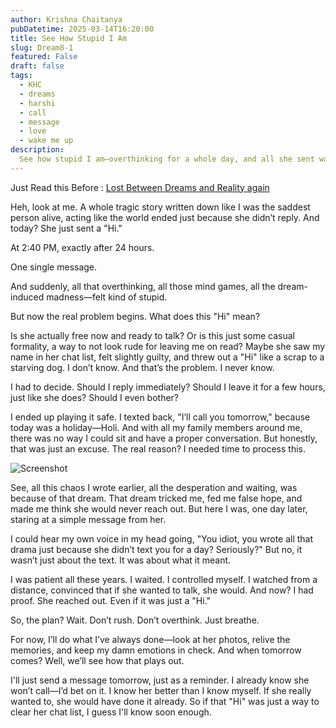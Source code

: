 ```yaml
---
author: Krishna Chaitanya
pubDatetime: 2025-03-14T16:20:00
title: See How Stupid I Am
slug: Dream8-1
featured: False
draft: false
tags:
  - KHC
  - dreams
  - harshi
  - call
  - message
  - love
  - wake me up
description:
  See how stupid I am—overthinking for a whole day, and all she sent was a “Hi.”
---
```

Just Read this Before : [Lost Between Dreams and Reality again](../Dream8/)

Heh, look at me. A whole tragic story written down like I was the saddest person alive, acting like the world ended just because she didn’t reply. And today? She just sent a "Hi."

At 2:40 PM, exactly after 24 hours.

One single message.

And suddenly, all that overthinking, all those mind games, all the dream-induced madness—felt kind of stupid.

But now the real problem begins. What does this "Hi" mean?

Is she actually free now and ready to talk? Or is this just some casual formality, a way to not look rude for leaving me on read? Maybe she saw my name in her chat list, felt slightly guilty, and threw out a "Hi" like a scrap to a starving dog. I don’t know. And that’s the problem. I never know.

I had to decide. Should I reply immediately? Should I leave it for a few hours, just like she does? Should I even bother?

I ended up playing it safe. I texted back, "I’ll call you tomorrow," because today was a holiday—Holi. And with all my family members around me, there was no way I could sit and have a proper conversation. But honestly, that was just an excuse. The real reason? I needed time to process this.

![Screenshot](https://raw.githubusercontent.com/ekrishnachaitanya2004/Krishna-Site-Doc/refs/heads/main/14MAR2025/Screenshot%202025-03-14%20at%208.12.26%E2%80%AFPM.png)

See, all this chaos I wrote earlier, all the desperation and waiting, was because of that dream. That dream tricked me, fed me false hope, and made me think she would never reach out. But here I was, one day later, staring at a simple message from her.

I could hear my own voice in my head going, "You idiot, you wrote all that drama just because she didn’t text you for a day? Seriously?" But no, it wasn’t just about the text. It was about what it meant.

I was patient all these years. I waited. I controlled myself. I watched from a distance, convinced that if she wanted to talk, she would. And now? I had proof. She reached out. Even if it was just a "Hi."

So, the plan? Wait. Don’t rush. Don’t overthink. Just breathe.

For now, I’ll do what I’ve always done—look at her photos, relive the memories, and keep my damn emotions in check. And when tomorrow comes? Well, we’ll see how that plays out.

I'll just send a message tomorrow, just as a reminder. I already know she won’t call—I’d bet on it. I know her better than I know myself. If she really wanted to, she would have done it already. So if that "Hi" was just a way to clear her chat list, I guess I'll know soon enough.

